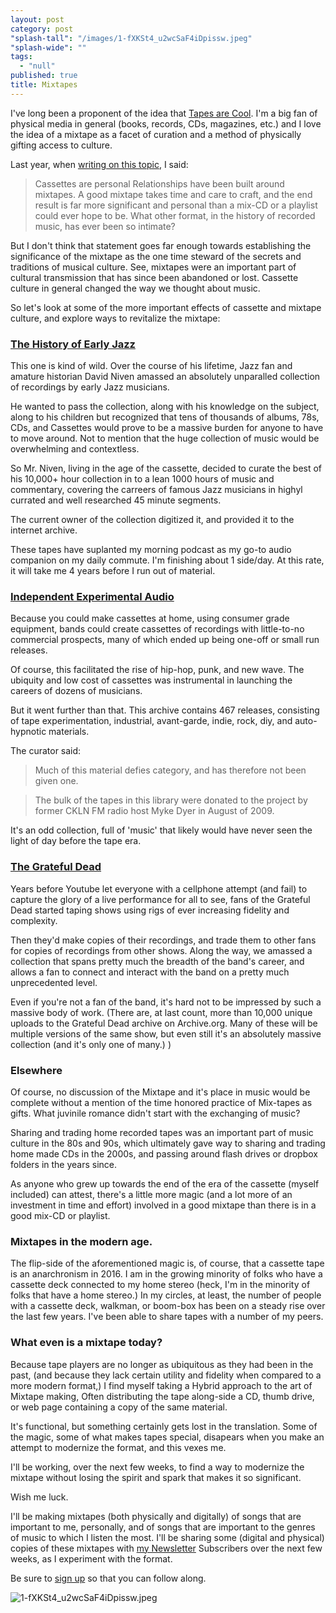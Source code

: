```yaml
---
layout: post
category: post
"splash-tall": "/images/1-fXKSt4_u2wcSaF4iDpissw.jpeg"
"splash-wide": ""
tags: 
  - "null"
published: true
title: Mixtapes
---
```



I've long been a proponent of the idea that [Tapes are Cool](https://medium.com/@ANARevRecords/maybe-it-s-time-to-revisit-the-cassette-tape-865b6e3881a8#.j4rx42wwc). I'm a big fan of physical media in general (books, records, CDs, magazines, etc.) and I love the idea of a mixtape as a facet of curation and a method of physically gifting access to culture. 

Last year, when [writing on this topic](https://medium.com/@ANARevRecords/maybe-it-s-time-to-revisit-the-cassette-tape-865b6e3881a8#.j4rx42wwc), I said: 

> Cassettes are personal
Relationships have been built around mixtapes. A good mixtape takes time and care to craft, and the end result is far more significant and personal than a mix-CD or a playlist could ever hope to be.
What other format, in the history of recorded music, has ever been so intimate?

But I don't think that statement goes far enough towards establishing the significance of the mixtape as the one time steward of the secrets and traditions of musical culture. See, mixtapes were an important part of cultural transmission that has since been abandoned or lost. Cassette culture in general changed the way we thought about music. 

So let's look at some of the more important effects of cassette and mixtape culture, and explore ways to revitalize the mixtape: 

### [The History of Early Jazz](https://archive.org/details/davidwnivenjazz)
This one is kind of wild. Over the course of his lifetime, Jazz fan and amature historian David Niven amassed an absolutely unparalled collection of recordings by early Jazz musicians. 

He wanted to pass the collection, along with his knowledge on the subject, along to his children but recognized that tens of thousands of albums, 78s, CDs, and Cassettes would prove to be a massive burden for anyone to have to move around. Not to mention that the huge collection of music would be overwhelming and contextless. 

So Mr. Niven, living in the age of the cassette, decided to curate the best of his 10,000+ hour collection in to a lean 1000 hours of music and commentary, covering the carreers of famous Jazz musicians in highyl currated and well researched 45 minute segments. 

The current owner of the collection digitized it, and provided it to the internet archive. 

These tapes have suplanted my morning podcast as my go-to audio companion on my daily commute. I'm finishing about 1 side/day. At this rate, it will take me 4 years before I run out of material. 

### [Independent Experimental Audio](https://archive.org/details/noise-arch&tab=collection) 

Because you could make cassettes at home, using consumer grade equipment, bands could create cassettes of recordings with little-to-no commercial prospects, many of which ended up being one-off or small run releases. 

Of course, this facilitated the rise of hip-hop, punk, and new wave. The ubiquity and low cost of cassettes was instrumental in launching the careers of dozens of musicians.

But it went further than that. This archive contains 467 releases, consisting of tape experimentation, industrial, avant-garde, indie, rock, diy, and auto-hypnotic materials. 

The curator said:
>Much of this material defies category, and has therefore not been given one.

>The bulk of the tapes in this library were donated to the project by former CKLN FM radio host Myke Dyer in August of 2009. 

It's an odd collection, full of 'music' that likely would have never seen the light of day before the tape era.  

### [The Grateful Dead](https://archive.org/details/GratefulDead)

Years before Youtube let everyone with a cellphone attempt (and fail) to capture the glory of a live performance for all to see, fans of the Grateful Dead started taping shows using rigs of ever increasing fidelity and complexity. 

Then they'd make copies of their recordings, and trade them to other fans for copies of recordings from other shows. Along the way, we amassed a collection that spans pretty much the breadth of the band's career, and allows a fan to connect and interact with the band on a pretty much unprecedented level. 

Even if you're not a fan of the band, it's hard not to be impressed by such a massive body of work. (There are, at last count, more than 10,000 unique uploads to the Grateful Dead archive on Archive.org. Many of these will be multiple versions of the same show, but even still it's an absolutely massive collection (and it's only one of many.) ) 

### Elsewhere 
Of course, no discussion of the Mixtape and it's place in music would be complete without a mention of the time honored practice of Mix-tapes as gifts. What juvinile romance didn't start with the exchanging of music? 

Sharing and trading home recorded tapes was an important part of music culture in the 80s and 90s, which ultimately gave way to sharing and trading home made CDs in the 2000s, and passing around flash drives or dropbox folders in the years since. 

As anyone who grew up towards the end of the era of the cassette (myself included) can attest, there's a little more magic (and a lot more of an investment in time and effort) involved in a good mixtape than there is in a good mix-CD or playlist. 

### Mixtapes in the modern age. 
The flip-side of the aforementioned magic is, of course, that a cassette tape is an anarchronism in 2016. I am in the growing minority of folks who have a cassette deck connected to my home stereo (heck, I'm in the minority of folks that have a home stereo.) In my circles, at least, the number of people with a cassette deck, walkman, or boom-box has been on a steady rise over the last few years. I've been able to share tapes with a number of my peers.

### What even is a mixtape today? 
Because tape players are no longer as ubiquitous as they had been in the past, (and because they lack certain utility and fidelity when compared to a more modern format,) I find myself taking a Hybrid approach to the art of Mixtape making, Often distributing the tape along-side a CD, thumb drive, or web page containing a copy of the same material. 

It's functional, but something certainly gets lost in the translation. Some of the magic, some of what makes tapes special, disapears when you make an attempt to modernize the format, and this vexes me.  

I'll be working, over the next few weeks, to find a way to modernize the mixtape without losing the spirit and spark that makes it so significant. 

Wish me luck. 

I'll be making mixtapes (both physically and digitally) of songs that are important to me, personally, and of songs that are important to the genres of music to which I listen the most. I'll be sharing some (digital and physical) copies of these mixtapes with [my Newsletter](http://tinyletter.com/ajroach42) Subscribers over the next few weeks, as I experiment with the format. 

Be sure to [sign up](http://tinyletter.com/ajroach42) so that you can follow along.

![1-fXKSt4_u2wcSaF4iDpissw.jpeg]({{site.baseurl}}/images/1-fXKSt4_u2wcSaF4iDpissw.jpeg)

